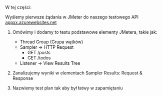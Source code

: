 W tej części:

Wyślemy pierwsze żądania w JMeter do naszego testowego API [appxx.azurewebsites.net](appxx.azurewebsites.net)

1. Omówimy i dodamy to testu podstawowe elementy JMetera, takie jak:
    - Thread Group (Grupa wątków)
    - Sampler -> HTTP Request
        - GET /posts
        - GET /todos
    - Listener -> View Results Tree

2. Zanalizujemy wyniki w elementach Sampler Results: Request & Response
3. Nazwiemy test plan tak aby był łatwy w zapamiętaniu
